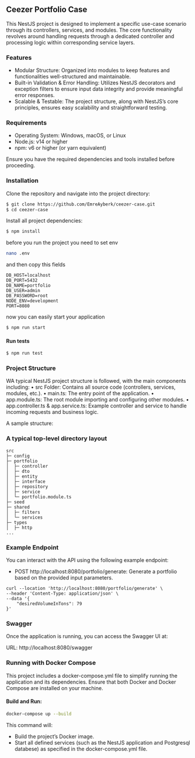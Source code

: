 ## Ceezer Portfolio Case

This NestJS project is designed to implement a specific use-case scenario through its controllers, services, and modules. The core functionality revolves around handling requests through a dedicated controller and processing logic within corresponding service layers.

### Features
- 	Modular Structure: Organized into modules to keep features and functionalities well-structured and maintainable.
- 	Built-in Validation & Error Handling: Utilizes NestJS decorators and exception filters to ensure input data integrity and provide meaningful error responses.
- 	Scalable & Testable: The project structure, along with NestJS’s core principles, ensures easy scalability and straightforward testing.

### Requirements
- 	Operating System: Windows, macOS, or Linux
- 	Node.js: v14 or higher
- 	npm: v6 or higher (or yarn equivalent)

Ensure you have the required dependencies and tools installed before proceeding.

### Installation

Clone the repository and navigate into the project directory:


```bash
$ git clone https://github.com/EmreAyberk/ceezer-case.git
$ cd ceezer-case
```

Install all project dependencies:

```bash
$ npm install
```

before you run the project you need to set env
```bash
nano .env
```
and then copy this fields

```
DB_HOST=localhost
DB_PORT=5432
DB_NAME=portfolio
DB_USER=admin
DB_PASSWORD=root
NODE_ENV=development
PORT=8080
```
now you can easily start your application

```bash
$ npm run start
```

#### Run tests

```bash
$ npm run test
```

### Project Structure

WA typical NestJS project structure is followed, with the main components including:
•	src Folder: Contains all source code (controllers, services, modules, etc.).
•	main.ts: The entry point of the application.
•	app.module.ts: The root module importing and configuring other modules.
•	app.controller.ts & app.service.ts: Example controller and service to handle incoming requests and business logic.

A sample structure:

### A typical top-level directory layout
    src
    ├─ config
    ├─ portfolio
    │  ├─ controller
    │  ├─ dto
    │  ├─ entity
    │  ├─ interface
    │  ├─ repository
    │  ├─ service
    │  └─ portfolio.module.ts
    ├─ seed
    ├─ shared
    │  ├─ filters
    │  └─ services
    ├─ types
    │  ├─ http
    ...

### Example Endpoint

You can interact with the API using the following example endpoint:
-	POST http://localhost:8080/portfolio/generate: Generate a portfolio based on the provided input parameters.

```
curl --location 'http://localhost:8080/portfolio/generate' \
--header 'Content-Type: application/json' \
--data '{
    "desiredVolumeInTons": 79
}'
```

### Swagger

Once the application is running, you can access the Swagger UI at:

URL: http://localhost:8080/swagger


### Running with Docker Compose

This project includes a docker-compose.yml file to simplify running the application and its dependencies. Ensure that both Docker and Docker Compose are installed on your machine.

#### Build and Run:
```bash
docker-compose up --build
```

This command will:
-	Build the project’s Docker image.
-	Start all defined services (such as the NestJS application and Postgresql databese) as specified in the docker-compose.yml file.
